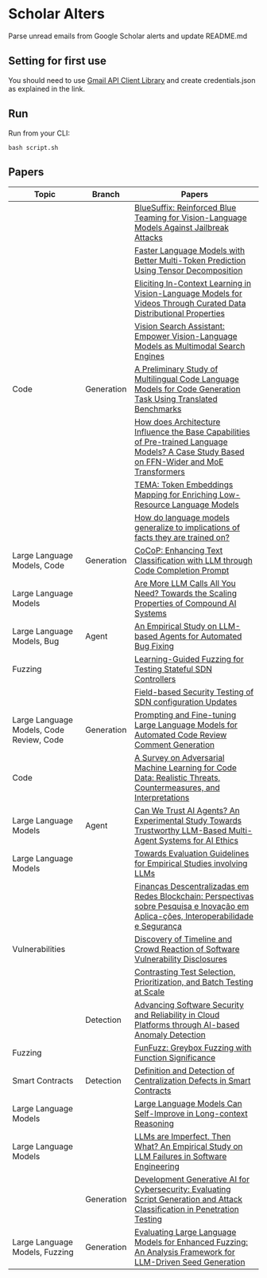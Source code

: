 # Scholar Alters
Parse unread emails from Google Scholar alerts and update README.md

## Setting for first use
You should need to use [Gmail API Client Library](https://developers.google.com/gmail/api/quickstart/python) and create
credentials.json as explained in the link.

## Run
Run from your CLI:
```
bash script.sh
```
## Papers

| Topic | Branch | Papers |
| --- | --- | --- |
|  |  | [BlueSuffix: Reinforced Blue Teaming for Vision-Language Models Against Jailbreak Attacks](https://scholar.google.com/scholar_url?url=https://arxiv.org/pdf/2410.20971&hl=en&sa=X&d=17825921719920303101&ei=vrg-Z4-8Le-Vy9YPubC3QQ&scisig=AFWwaeZncVhBhDFWB-HZ87U7ngej&oi=scholaralrt&hist=apJ4fD8AAAAJ:3096313017463695374:AFWwaeb8R4GEV1B4xk_Cz2b6H7gj&html=&pos=0&folt=rel) |
|  |  | [Faster Language Models with Better Multi-Token Prediction Using Tensor Decomposition](https://scholar.google.com/scholar_url?url=https://arxiv.org/pdf/2410.17765&hl=en&sa=X&d=5014898906984942006&ei=vrg-Z4-8Le-Vy9YPubC3QQ&scisig=AFWwaeYUuTf2G4rq14lJJ36s_N6z&oi=scholaralrt&hist=apJ4fD8AAAAJ:3096313017463695374:AFWwaeb8R4GEV1B4xk_Cz2b6H7gj&html=&pos=1&folt=rel) |
|  |  | [Eliciting In-Context Learning in Vision-Language Models for Videos Through Curated Data Distributional Properties](https://scholar.google.com/scholar_url?url=https://aclanthology.org/2024.emnlp-main.1137.pdf&hl=en&sa=X&d=5176018848217723031&ei=vrg-Z4-8Le-Vy9YPubC3QQ&scisig=AFWwaeZjVynbDOiNgM5ND_bPTqpz&oi=scholaralrt&hist=apJ4fD8AAAAJ:3096313017463695374:AFWwaeb8R4GEV1B4xk_Cz2b6H7gj&html=&pos=2&folt=rel) |
|  |  | [Vision Search Assistant: Empower Vision-Language Models as Multimodal Search Engines](https://scholar.google.com/scholar_url?url=https://arxiv.org/pdf/2410.21220&hl=en&sa=X&d=18136918452730522494&ei=vrg-Z4-8Le-Vy9YPubC3QQ&scisig=AFWwaeYI0O-DnvICYQpDEJ1ZrCbm&oi=scholaralrt&hist=apJ4fD8AAAAJ:3096313017463695374:AFWwaeb8R4GEV1B4xk_Cz2b6H7gj&html=&pos=3&folt=rel) |
| Code | Generation | [A Preliminary Study of Multilingual Code Language Models for Code Generation Task Using Translated Benchmarks](https://scholar.google.com/scholar_url?url=https://dl.acm.org/doi/abs/10.1145/3691621.3694939&hl=en&sa=X&d=12491822132435595750&ei=vrg-Z4-8Le-Vy9YPubC3QQ&scisig=AFWwaeZ2-sa6pLgUpvfJ7ydxZ-IL&oi=scholaralrt&hist=apJ4fD8AAAAJ:3096313017463695374:AFWwaeb8R4GEV1B4xk_Cz2b6H7gj&html=&pos=4&folt=rel) |
|  |  | [How does Architecture Influence the Base Capabilities of Pre-trained Language Models? A Case Study Based on FFN-Wider and MoE Transformers](https://scholar.google.com/scholar_url?url=https://openreview.net/pdf%3Fid%3D67tRrjgzsh&hl=en&sa=X&d=13078570161380630146&ei=vrg-Z4-8Le-Vy9YPubC3QQ&scisig=AFWwaebgwbljL9gmYkzCkudOlKGB&oi=scholaralrt&hist=apJ4fD8AAAAJ:3096313017463695374:AFWwaeb8R4GEV1B4xk_Cz2b6H7gj&html=&pos=5&folt=rel) |
|  |  | [TEMA: Token Embeddings Mapping for Enriching Low-Resource Language Models](https://scholar.google.com/scholar_url?url=https://aclanthology.org/2024.emnlp-main.638.pdf&hl=en&sa=X&d=11550021873360139139&ei=vrg-Z4-8Le-Vy9YPubC3QQ&scisig=AFWwaeZgNZqoL3R9z5ZyP3F0TAKo&oi=scholaralrt&hist=apJ4fD8AAAAJ:3096313017463695374:AFWwaeb8R4GEV1B4xk_Cz2b6H7gj&html=&pos=6&folt=rel) |
|  |  | [How do language models generalize to implications of facts they are trained on?](https://scholar.google.com/scholar_url?url=https://jiahai-feng.github.io/extractive_structures.pdf&hl=en&sa=X&d=10422739941726805330&ei=vrg-Z4-8Le-Vy9YPubC3QQ&scisig=AFWwaea_uulTd13oa8cnst8j5fNY&oi=scholaralrt&hist=apJ4fD8AAAAJ:3096313017463695374:AFWwaeb8R4GEV1B4xk_Cz2b6H7gj&html=&pos=7&folt=rel) |
| Large Language Models, Code | Generation | [CoCoP: Enhancing Text Classification with LLM through Code Completion Prompt](https://scholar.google.com/scholar_url?url=https://arxiv.org/pdf/2411.08979&hl=en&sa=X&d=8814906543038765862&ei=vrg-Z4-8Le-Vy9YPubC3QQ&scisig=AFWwaebsdxlG3SPmOQvOah-Dyv9X&oi=scholaralrt&hist=apJ4fD8AAAAJ:3096313017463695374:AFWwaeb8R4GEV1B4xk_Cz2b6H7gj&html=&pos=8&folt=rel) |
| Large Language Models |  | [Are More LLM Calls All You Need? Towards the Scaling Properties of Compound AI Systems](https://scholar.google.com/scholar_url?url=https://openreview.net/pdf%3Fid%3Dm5106RRLgx&hl=en&sa=X&d=16733127421636829449&ei=vrg-Z4-8Le-Vy9YPubC3QQ&scisig=AFWwaea1c2rlSmCH9hNrffqGpxPW&oi=scholaralrt&hist=apJ4fD8AAAAJ:3096313017463695374:AFWwaeb8R4GEV1B4xk_Cz2b6H7gj&html=&pos=9&folt=rel) |
| Large Language Models, Bug | Agent | [An Empirical Study on LLM-based Agents for Automated Bug Fixing](https://scholar.google.com/scholar_url?url=https://arxiv.org/pdf/2411.10213&hl=en&sa=X&d=10299644110880997807&ei=vrg-Z6mKMKPBy9YP5qaIiAU&scisig=AFWwaeZDFVOzwL9tYvrgFCX3iPc5&oi=scholaralrt&hist=apJ4fD8AAAAJ:5778505219825515303:AFWwaeaDDOggOneW-z6K3HLjAzuP&html=&pos=0&folt=cit) |
| Fuzzing |  | [Learning-Guided Fuzzing for Testing Stateful SDN Controllers](https://scholar.google.com/scholar_url?url=https://arxiv.org/pdf/2411.08626&hl=en&sa=X&d=15411498392313876622&ei=vrg-Z6mKMKPBy9YP5qaIiAU&scisig=AFWwaeYlaZphZsoChNIiG8k71aK7&oi=scholaralrt&hist=apJ4fD8AAAAJ:5778505219825515303:AFWwaeaDDOggOneW-z6K3HLjAzuP&html=&pos=1&folt=cit) |
|  |  | [Field-based Security Testing of SDN configuration Updates](https://scholar.google.com/scholar_url?url=https://arxiv.org/pdf/2411.09433&hl=en&sa=X&d=7718050315774419803&ei=vrg-Z6mKMKPBy9YP5qaIiAU&scisig=AFWwaeaqXJbwjZqGf9RoPQ9CSUew&oi=scholaralrt&hist=apJ4fD8AAAAJ:5778505219825515303:AFWwaeaDDOggOneW-z6K3HLjAzuP&html=&pos=2&folt=cit) |
| Large Language Models, Code Review, Code | Generation | [Prompting and Fine-tuning Large Language Models for Automated Code Review Comment Generation](https://scholar.google.com/scholar_url?url=https://arxiv.org/pdf/2411.10129&hl=en&sa=X&d=6549797822993084566&ei=vrg-Z5qhOuG86rQP-4Db8Qo&scisig=AFWwaeYzEnYpP9fnvlUz-q16l8rn&oi=scholaralrt&hist=apJ4fD8AAAAJ:11631047573362457156:AFWwaeYhbBKL65h4pzyKCNru3s-R&html=&pos=0&folt=rel) |
| Code |  | [A Survey on Adversarial Machine Learning for Code Data: Realistic Threats, Countermeasures, and Interpretations](https://scholar.google.com/scholar_url?url=https://arxiv.org/pdf/2411.07597&hl=en&sa=X&d=787334450082925164&ei=vrg-Z-n-OOi_y9YP0d65sQ0&scisig=AFWwaeakLek4XE9Vrj54YT7kXxzq&oi=scholaralrt&hist=apJ4fD8AAAAJ:11486195984023826531:AFWwaebYo-fw1j0PJswL-CdomZqY&html=&pos=0&folt=cit) |
| Large Language Models | Agent | [Can We Trust AI Agents? An Experimental Study Towards Trustworthy LLM-Based Multi-Agent Systems for AI Ethics](https://scholar.google.com/scholar_url?url=https://arxiv.org/pdf/2411.08881&hl=en&sa=X&d=14125996967252745544&ei=vrg-Z8mZNNyj6rQPg__02QQ&scisig=AFWwaeZLkRFTDFEQyRi9K13tp4P5&oi=scholaralrt&hist=apJ4fD8AAAAJ:10695555881282652625:AFWwaeakbu5Ta3HmdjfVean1AXL4&html=&pos=0&folt=cit) |
| Large Language Models |  | [Towards Evaluation Guidelines for Empirical Studies involving LLMs](https://scholar.google.com/scholar_url?url=https://arxiv.org/pdf/2411.07668&hl=en&sa=X&d=7542386612630178635&ei=vrg-Z8mZNNyj6rQPg__02QQ&scisig=AFWwaebXq04qfgSeNigyAcBUWCwA&oi=scholaralrt&hist=apJ4fD8AAAAJ:10695555881282652625:AFWwaeakbu5Ta3HmdjfVean1AXL4&html=&pos=1&folt=cit) |
|  |  | [Finanças Descentralizadas em Redes Blockchain: Perspectivas sobre Pesquisa e Inovação em Aplica-ções, Interoperabilidade e Segurança](https://scholar.google.com/scholar_url?url=https://www.researchgate.net/profile/Allan-Freitas-3/publication/382686526_Financas_Descentralizadas_em_Redes_Blockchain_Perspectivas_sobre_Pesquisa_e_Inovacao_em_Aplicacoes_Interoperabilidade_e_Seguranca/links/67123f6109ba2d0c7606fd94/Financas-Descentralizadas-em-Redes-Blockchain-Perspectivas-sobre-Pesquisa-e-Inovacao-em-Aplicacoes-Interoperabilidade-e-Seguranca.pdf&hl=en&sa=X&d=6284101886228814966&ei=vrg-Z8mZNNyj6rQPg__02QQ&scisig=AFWwaebmjjw9ogqqPuy3Rlipxfwy&oi=scholaralrt&hist=apJ4fD8AAAAJ:10695555881282652625:AFWwaeakbu5Ta3HmdjfVean1AXL4&html=&pos=4&folt=cit) |
| Vulnerabilities |  | [Discovery of Timeline and Crowd Reaction of Software Vulnerability Disclosures](https://scholar.google.com/scholar_url?url=https://arxiv.org/pdf/2411.07480&hl=en&sa=X&d=5344222220619145469&ei=vrg-Z8fVO5236rQP5I_LyQE&scisig=AFWwaeaoCgciXruoXr4zz9kUZByu&oi=scholaralrt&hist=apJ4fD8AAAAJ:15725322226479601129:AFWwaeYp-8wbw5OHTjoCHLP43E0V&html=&pos=0&folt=rel) |
|  |  | [Contrasting Test Selection, Prioritization, and Batch Testing at Scale](https://scholar.google.com/scholar_url?url=https://mcis.cs.queensu.ca/publications/2024/emse_scale.pdf&hl=en&sa=X&d=15920245123357904694&ei=vrg-Z8fVO5236rQP5I_LyQE&scisig=AFWwaeaiHovLTM80kfBoVF2awWXj&oi=scholaralrt&hist=apJ4fD8AAAAJ:15725322226479601129:AFWwaeYp-8wbw5OHTjoCHLP43E0V&html=&pos=1&folt=rel) |
|  | Detection | [Advancing Software Security and Reliability in Cloud Platforms through AI-based Anomaly Detection](https://scholar.google.com/scholar_url?url=https://arxiv.org/pdf/2411.09200&hl=en&sa=X&d=10567214621310851826&ei=vrg-Z8fVO5236rQP5I_LyQE&scisig=AFWwaeZXnCd3BkfD_5bCD2FjVBfT&oi=scholaralrt&hist=apJ4fD8AAAAJ:15725322226479601129:AFWwaeYp-8wbw5OHTjoCHLP43E0V&html=&pos=2&folt=rel) |
| Fuzzing |  | [FunFuzz: Greybox Fuzzing with Function Significance](https://scholar.google.com/scholar_url?url=https://dl.acm.org/doi/pdf/10.1145/3702974&hl=vi&sa=X&d=7161996206002831477&ei=v7g-Z5snqMHqtA_Pp73YBw&scisig=AFWwaeZ6K9wVXpqTek5DFy85qFRL&oi=scholaralrt&hist=apJ4fD8AAAAJ:16065687014273664109:AFWwaeYpvD7V4gPm0ywHhNT6YvSk&html=&pos=0&folt=rel) |
| Smart Contracts | Detection | [Definition and Detection of Centralization Defects in Smart Contracts](https://scholar.google.com/scholar_url?url=https://arxiv.org/pdf/2411.10169&hl=vi&sa=X&d=7160203924225370379&ei=v7g-Z5snqMHqtA_Pp73YBw&scisig=AFWwaeaPacfB7ONKOA_jPPHCxqts&oi=scholaralrt&hist=apJ4fD8AAAAJ:16065687014273664109:AFWwaeYpvD7V4gPm0ywHhNT6YvSk&html=&pos=1&folt=rel) |
| Large Language Models |  | [Large Language Models Can Self-Improve in Long-context Reasoning](https://scholar.google.com/scholar_url?url=https://arxiv.org/pdf/2411.08147&hl=en&sa=X&d=13279710505146134140&ei=v7g-Z8fpAaKXy9YPz6DRmAQ&scisig=AFWwaeYRb2ESsE-vzLh2OmElmbQS&oi=scholaralrt&hist=apJ4fD8AAAAJ:16237994392044955269:AFWwaebaLgrVcMkfKx1Gjt1mqPQn&html=&pos=1&folt=cit) |
| Large Language Models |  | [LLMs are Imperfect, Then What? An Empirical Study on LLM Failures in Software Engineering](https://scholar.google.com/scholar_url?url=https://arxiv.org/pdf/2411.09916&hl=en&sa=X&d=7961984313791389508&ei=v7g-Z8fpAaKXy9YPz6DRmAQ&scisig=AFWwaeYUIAbpzunXs6Zlf3dyUX85&oi=scholaralrt&hist=apJ4fD8AAAAJ:16237994392044955269:AFWwaebaLgrVcMkfKx1Gjt1mqPQn&html=&pos=2&folt=cit) |
|  | Generation | [Development Generative AI for Cybersecurity: Evaluating Script Generation and Attack Classification in Penetration Testing](https://scholar.google.com/scholar_url?url=https://books.google.com/books%3Fhl%3Den%26lr%3Dlang_en%26id%3Ds-0xEQAAQBAJ%26oi%3Dfnd%26pg%3DPA48%26ots%3DibKRQZ_IE0%26sig%3DV2m7cAu92hltgV8dmidxaddFoeA&hl=en&sa=X&d=5078533409614839555&ei=vrg-Z9DqLq-Wy9YP1oK3mAc&scisig=AFWwaebeg_0zWDI--mtKdeaS8VPt&oi=scholaralrt&hist=apJ4fD8AAAAJ:4465730527138788254:AFWwaebhnVuF-27TSh32-dm_KGTR&html=&pos=1&folt=cit) |
| Large Language Models, Fuzzing | Generation | [Evaluating Large Language Models for Enhanced Fuzzing: An Analysis Framework for LLM-Driven Seed Generation](https://scholar.google.com/scholar_url?url=https://ieeexplore.ieee.org/iel8/6287639/6514899/10731701.pdf&hl=en&sa=X&d=15667797005650966218&ei=vrg-Z_7kNd-uy9YP_77UiA8&scisig=AFWwaeb-1Ql4vaCA1V0aghqVR86I&oi=scholaralrt&hist=apJ4fD8AAAAJ:11137134570824175991:AFWwaeZJgvZkFmSwNlRigHvrI7d8&html=&pos=1&folt=rel) |

